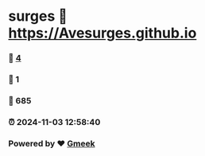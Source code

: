 # surges :link: https://Avesurges.github.io 
### :page_facing_up: [4](https://Avesurges.github.io/tag.html) 
### :speech_balloon: 1 
### :hibiscus: 685 
### :alarm_clock: 2024-11-03 12:58:40 
### Powered by :heart: [Gmeek](https://github.com/Meekdai/Gmeek)
